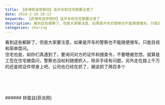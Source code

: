 ```yaml
---
title: 【菲律宾选举期间】连开车和住宅都要注意了
date: 2019-2-18 20:13
keywords: 【菲律宾选举期间】连开车和住宅都要注意了
description: 看到这些都醉了，但是大家要注意，如果是开车的警察也不能随便搜车。只能目视和简单盘问。住宅也是，如你们真遇到了，要询问对方的证件和搜查令，不要瞎被忽悠。就算是工签在住宅被盘问，警察也没权利随便抓人，除非手续有问题，另外走在路上千万的还是把证件带身上吧，公司也已经在抓了，据说抓了两百多个
categories: sharing
---
```

<td class="t_f" id="postmessage_3052650">

看到这些都醉了，但是大家要注意，如果是开车的警察也不能随便搜车。只能目视和简单盘问。<br/>
住宅也是，如你们真遇到了，要询问对方的证件和搜查令，不要瞎被忽悠。就算是工签在住宅被盘问，警察也没权利随便抓人，除非手续有问题，另外走在路上千万的还是把证件带身上吧，公司也已经在抓了，据说抓了两百多个<br/>
<img alt="" border="0" class="zoom" data-cf-modified-e3349f809f81f257c0fd3a8d-="" file="http://www.flw.ph/data/appbyme/upload/image/201902/18/KUJu7KuEGkcM.jpg" id="aimg_efh5z" lazyloadthumb="1" onclick="" onmouseover="" src="http://www.flw.ph/data/appbyme/upload/image/201902/18/KUJu7KuEGkcM.jpg"/><br/>
<br/>
<img alt="" border="0" class="zoom" data-cf-modified-e3349f809f81f257c0fd3a8d-="" file="http://www.flw.ph/data/appbyme/upload/image/201902/18/rnzzu5LdS3pq.jpg" id="aimg_a6yMc" lazyloadthumb="1" onclick="" onmouseover="" src="http://www.flw.ph/data/appbyme/upload/image/201902/18/rnzzu5LdS3pq.jpg"/><br/>
<br/>
<img alt="" border="0" class="zoom" data-cf-modified-e3349f809f81f257c0fd3a8d-="" file="http://www.flw.ph/data/appbyme/upload/image/201902/18/kzK6lyEnBfjt.jpg" id="aimg_u3Qjf" lazyloadthumb="1" onclick="" onmouseover="" src="http://www.flw.ph/data/appbyme/upload/image/201902/18/kzK6lyEnBfjt.jpg"/><br/>
<br/>
<br/>
</td>
###### 转载自[菲龙网]
